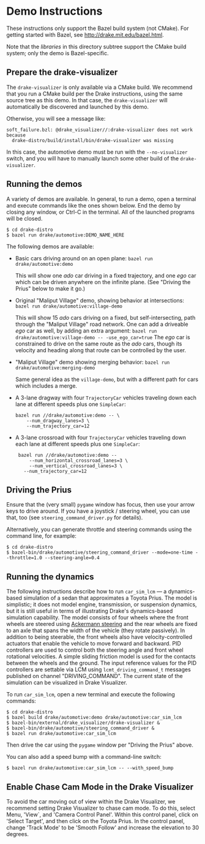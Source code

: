 Demo Instructions
=================

These instructions only support the Bazel build system (not CMake).  For
getting started with Bazel, see http://drake.mit.edu/bazel.html.

Note that the *libraries* in this directory subtree support the CMake build
system; only the demo is Bazel-specific.

Prepare the drake-visualizer
----------------------------

The ``drake-visualizer`` is only available via a CMake build.  We recommend
that you run a CMake build per the Drake instructions, using the same source
tree as this demo.  In that case, the ``drake-visualizer`` will automatically
be discovered and launched by this demo.

Otherwise, you will see a message like:

```
soft_failure.bzl: @drake_visualizer//:drake-visualizer does not work because
  drake-distro/build/install/bin/drake-visualizer was missing
```

In this case, the automotive demo must be run with the ``--no-visualizer``
switch, and you will have to manually launch some other build of the
``drake-visualizer``.

Running the demos
-----------------

A variety of demos are available.  In general, to run a demo, open a
terminal and execute commands like the ones shown below. End the demo by closing
any window, or Ctrl-C in the terminal.  All of the launched programs will be
closed.

```
$ cd drake-distro
$ bazel run drake/automotive:DEMO_NAME_HERE
```

The following demos are available:

 * Basic cars driving around on an open plane:
   `bazel run drake/automotive:demo`

   This will show one _ado_ car driving in a fixed trajectory, and one _ego_
   car which can be driven anywhere on the infinite plane.  (See "Driving
   the Prius" below to make it go.)

 * Original "Maliput Village" demo, showing behavior at intersections:
   `bazel run drake/automotive:village-demo`

   This will show 15 _ado_ cars driving on a fixed, but self-intersecting,
   path through the "Maliput Village" road network.  One can add a driveable
   _ego_ car as well, by adding an extra argument:
   `bazel run drake/automotive:village-demo -- -use_ego_car=true`
   The _ego_ car is constrained to drive on the same route as the _ado_ cars,
   though its velocity and heading along that route can be controlled by the
   user.

 * "Maliput Village" demo showing merging behavior:
   `bazel run drake/automotive:merging-demo`

   Same general idea as the `village-demo`, but with a different path for
   cars which includes a merge.

 * A 3-lane dragway with four `TrajectoryCar` vehicles traveling down each lane
   at different speeds plus one `SimpleCar`:

   ```
   bazel run //drake/automotive:demo -- \
       --num_dragway_lanes=3 \
       --num_trajectory_car=12
   ```
 * A 3-lane crossroad with four `TrajectoryCar` vehicles traveling down each lane
   at different speeds plus one `SimpleCar`:
   ```
    bazel run //drake/automotive:demo --        
        --num_horizontal_crossroad_lanes=3 \
        --num_vertical_crossroad_lanes=3 \ 
      --num_trajectory_car=12
   ```

Driving the Prius
-----------------

Ensure that the (very small) `pygame` window has focus, then use your arrow
keys to drive around.  If you have a joystick / steering wheel, you can use
that, too (see `steering_command_driver.py` for details).

Alternatively, you can generate throttle and steering commands using the
command line, for example:

```
$ cd drake-distro
$ bazel-bin/drake/automotive/steering_command_driver --mode=one-time --throttle=1.0 --steering-angle=0.4
```

Running the dynamics
--------------------

The following instructions describe how to run `car_sim_lcm` — a
dynamics-based simulation of a sedan that approximates a Toyota Prius. The model
is simplistic; it does not model engine, transmission, or suspension
dynamics, but it is still useful in terms of illustrating Drake's dynamics-based
simulation capability. The model consists of four wheels where the front wheels
are steered using
[Ackermann steering](https://en.wikipedia.org/wiki/Ackermann_steering_geometry)
and the rear wheels are fixed to an axle that spans the width of the
vehicle (they rotate passively). In addition to being steerable, the front
wheels also have velocity-controlled actuators that enable the vehicle to move
forward and backward. PID controllers are used to control both the steering
angle and front wheel rotational velocities. A simple sliding friction model is
used for the contacts between the wheels and the ground. The input reference
values for the PID controllers are settable via LCM using
`lcmt_driving_command_t` messages published on channel "DRIVING_COMMAND". The
current state of the simulation can be visualized in Drake Visualizer.

To run `car_sim_lcm`, open a new terminal and execute the following commands:

```
$ cd drake-distro
$ bazel build drake/automotive:demo drake/automotive:car_sim_lcm
$ bazel-bin/external/drake_visualizer/drake-visualizer &
$ bazel-bin/drake/automotive/steering_command_driver &
$ bazel run drake/automotive:car_sim_lcm
```

Then drive the car using the `pygame` window per "Driving the Prius" above.

You can also add a speed bump with a command-line switch:

```
$ bazel run drake/automotive:car_sim_lcm -- --with_speed_bump
```

Enable Chase Cam Mode in the Drake Visualizer
---------------------------------------------

To avoid the car moving out of view within the Drake Visualizer, we recommend
setting Drake Visualizer to chase cam mode.  To do this, select Menu, 'View`,
and 'Camera Control Panel'. Within this control panel, click on 'Select Target',
and then click on the Toyota Prius.  In the control panel, change 'Track Mode'
to be 'Smooth Follow' and increase the elevation to 30 degrees.
